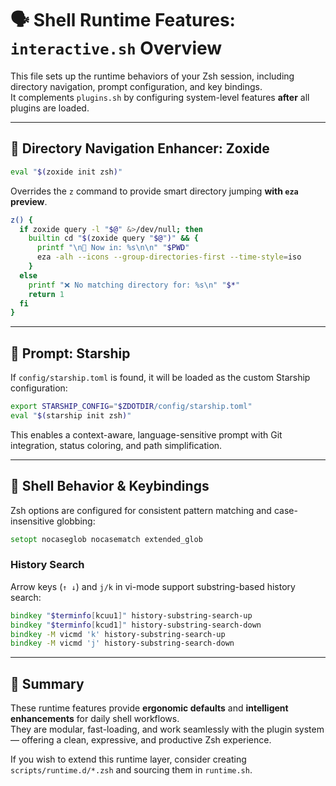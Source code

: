 # 🗣️ Shell Runtime Features: `interactive.sh` Overview

This file sets up the runtime behaviors of your Zsh session, including directory navigation, prompt configuration, and key bindings.  
It complements `plugins.sh` by configuring system-level features **after** all plugins are loaded.

---

## 🧭 Directory Navigation Enhancer: Zoxide

```zsh
eval "$(zoxide init zsh)"
```

Overrides the `z` command to provide smart directory jumping **with `eza` preview**.

```zsh
z() {
  if zoxide query -l "$@" &>/dev/null; then
    builtin cd "$(zoxide query "$@")" && {
      printf "\n📁 Now in: %s\n\n" "$PWD"
      eza -alh --icons --group-directories-first --time-style=iso
    }
  else
    printf "❌ No matching directory for: %s\n" "$*"
    return 1
  fi
}

```

---

## 💫 Prompt: Starship

If `config/starship.toml` is found, it will be loaded as the custom Starship configuration:

```zsh
export STARSHIP_CONFIG="$ZDOTDIR/config/starship.toml"
eval "$(starship init zsh)"
```

This enables a context-aware, language-sensitive prompt with Git integration, status coloring, and path simplification.

---

## 🔑 Shell Behavior & Keybindings

Zsh options are configured for consistent pattern matching and case-insensitive globbing:

```zsh
setopt nocaseglob nocasematch extended_glob
```

### History Search

Arrow keys (`↑ ↓`) and `j/k` in vi-mode support substring-based history search:

```zsh
bindkey "$terminfo[kcuu1]" history-substring-search-up
bindkey "$terminfo[kcud1]" history-substring-search-down
bindkey -M vicmd 'k' history-substring-search-up
bindkey -M vicmd 'j' history-substring-search-down
```

---

## 🧠 Summary

These runtime features provide **ergonomic defaults** and **intelligent enhancements** for daily shell workflows.  
They are modular, fast-loading, and work seamlessly with the plugin system — offering a clean, expressive, and productive Zsh experience.

If you wish to extend this runtime layer, consider creating `scripts/runtime.d/*.zsh` and sourcing them in `runtime.sh`.
